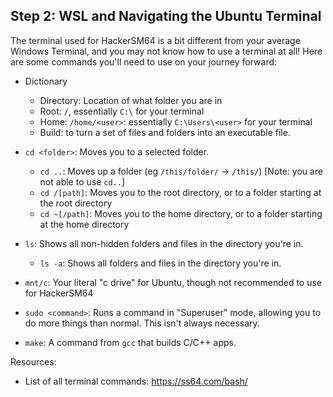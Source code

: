 ## Step 2: WSL and Navigating the Ubuntu Terminal

The terminal used for HackerSM64 is a bit different from your average Windows Terminal, and you may not know how to use a terminal at all! Here are some commands you'll need to use on your journey forward:

- Dictionary
  - Directory: Location of what folder you are in
  - Root: `/`, essentially `C:\` for your terminal
  - Home: `/home/<user>`: essentially `C:\Users\<user>` for your terminal
  - Build: to turn a set of files and folders into an executable file.

- `cd <folder>`: Moves you to a selected folder.
  - `cd ..`: Moves up a folder (eg `/this/folder/` -> `/this/`) [Note: you are not able to use `cd..`]
  - `cd /[path]`: Moves you to the root directory, or to a folder starting at the root directory
  - `cd ~[/path]`: Moves you to the home directory, or to a folder starting at the home directory
- `ls`: Shows all non-hidden folders and files in the directory you're in.
  - `ls -a`: Shows all folders and files in the directory you're in.
- `mnt/c`: Your literal "c drive" for Ubuntu, though not recommended to use for HackerSM64
- `sudo <command>`: Runs a command in "Superuser" mode, allowing you to do more things than normal. This isn't always necessary.
- `make`: A command from `gcc` that builds C/C++ apps.

Resources:
- List of all terminal commands: https://ss64.com/bash/
